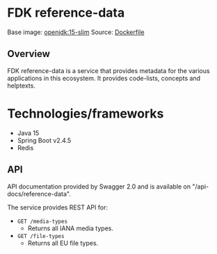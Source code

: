 # FDK reference-data

Base image: [openjdk:15-slim](https://hub.docker.com/layers/openjdk/library/openjdk/15-slim/images/sha256-82fc670b1757068d299fb3f860201c5c97625b5ca351f903a6de33857398eb82?context=explore)
Source: [Dockerfile](https://github.com/Informasjonsforvaltning/fdk-reference-data/blob/master/Dockerfile)

##  Overview
FDK reference-data is a service that provides metadata for the various applications in this ecosystem. It provides code-lists, concepts and helptexts. 

# Technologies/frameworks
* Java 15
* Spring Boot v2.4.5
* Redis

## API

API documentation provided by Swagger 2.0 and is available on "/api-docs/reference-data".

The service provides REST API for:

* `GET /media-types`
    * Returns all IANA media types.
* `GET /file-types`
    * Returns all EU file types.    
    
        
 
